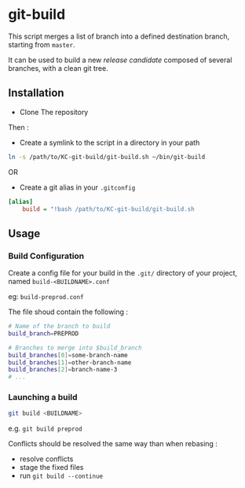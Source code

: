 
# git-build

This script merges a list of branch into a defined destination branch, starting from `master`.

It can be used to build a new *release candidate* composed of several branches, with a clean git tree.

## Installation

* Clone The repository

Then : 
* Create a symlink to the script in a directory in your path
```bash
ln -s /path/to/KC-git-build/git-build.sh ~/bin/git-build
```

OR

* Create a git alias in your `.gitconfig`
```ini
[alias]
    build = "!bash /path/to/KC-git-build/git-build.sh
```

## Usage

### Build Configuration
 
Create a config file for your build in the `.git/` directory of your project, named `build-<BUILDNAME>.conf`

eg: `build-preprod.conf`

The file shoud contain the following : 

```bash
# Name of the branch to build
build_branch=PREPROD

# Branches to merge into $build_branch
build_branches[0]=some-branch-name
build_branches[1]=other-branch-name
build_branches[2]=branch-name-3
# ...
```

### Launching a build

```bash
git build <BUILDNAME>
```

e.g. `git build preprod`

Conflicts should be resolved the same way than when rebasing : 
 * resolve conflicts
 * stage the fixed files
 * run `git build --continue`
